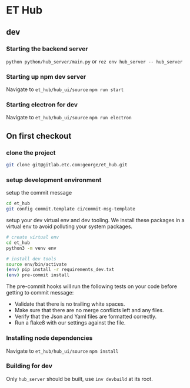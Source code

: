 # ET Hub

## dev

### Starting the backend server
```python python/hub_server/main.py```
or
```rez env hub_server -- hub_server```

### Starting up npm dev server

Navigate to `et_hub/hub_ui/source`
```npm run start```

### Starting electron for dev

Navigate to `et_hub/hub_ui/source`
```npm run electron```

## On first checkout

### clone the project

```bash
git clone git@gitlab.etc.com:george/et_hub.git
```

### setup development environment

setup the commit message

```bash
cd et_hub
git config commit.template ci/commit-msg-template
```

setup your dev virtual env and dev tooling. We install these packages in a virtual env to avoid polluting your system packages.

```bash
# create virtual env
cd et_hub
python3 -m venv env

# install dev tools
source env/bin/activate
(env) pip install -r requirements_dev.txt
(env) pre-commit install
```

The pre-commit hooks will run the following tests on your code before getting to commit message:

- Validate that there is no trailing white spaces.
- Make sure that there are no merge conflicts left and any files.
- Verify that the Json and Yaml files are formatted correctly.
- Run a flake8 with our settings against the file.

### Installing node dependencies

Navigate to `et_hub/hub_ui/source`
```npm install```

### Building for dev

Only `hub_server` should be built, use `inv devbuild` at its root.
